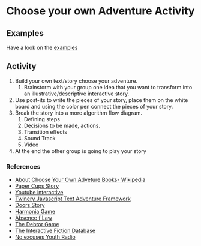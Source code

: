 # Choose your own Adventure Activity

## Examples

Have a look on the [examples](#references)

## Activity

1. Build your own text/story choose your adventure.
   1. Brainstorm with your group one idea that you want to transform into an illustrative/descriptive interactive story.
1. Use post-its to write the pieces of your story, place them on the white board and using the color pen connect the pieces of your story.
1. Break the story into a more algorithm flow diagram.
   1. Defining steps
   1. Decisions to be made, actions.
   1. Transition effects
   1. Sound Track
   1. Video
1. At the end the other group is going to play your story

### References

* [About Choose Your Own Adveture Books- Wikipedia](https://en.wikipedia.org/wiki/Choose_Your_Own_Adventure)
* [Paper Cups Story](https://www.youtube.com/watch?v=pQEh9lwL3o4)
* [Youtube interactive](https://www.youtube.com/watch?v=9XgQEEBnTsY) 
* [Twinery Javascript Text Adventure Framework](https://twinery.org/)
 * [Doors Story](https://inurashii.itch.io/doors)
 * [Harmonia Game](https://harmonia-game.com/)
 * [Absence f Law](https://mathbrush.itch.io/absence-of-law)
* [The Debtor Game](http://static.fusion.net/badpaper/)
* [The Interactive Fiction Database](http://ifdb.tads.org/)
* [No excuses Youth Radio](https://yri.youthradio.org/noexcuses/)
